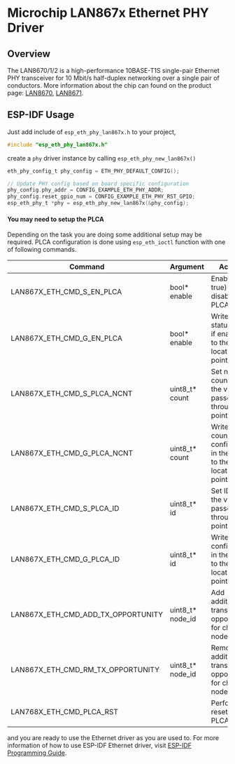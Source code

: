 # Microchip LAN867x Ethernet PHY Driver

## Overview

The LAN8670/1/2 is a high-performance 10BASE-T1S single-pair Ethernet PHY transceiver for 10 Mbit/s half-duplex networking over a single pair of conductors. 
More information about the chip can found on the product page: [LAN8670](https://www.microchip.com/en-us/product/lan8670), [LAN8671](https://www.microchip.com/en-us/product/lan8671).

## ESP-IDF Usage

Just add include of `esp_eth_phy_lan867x.h` to your project,

```c
#include "esp_eth_phy_lan867x.h"
```

create a `phy` driver instance by calling `esp_eth_phy_new_lan867x()`

```c
eth_phy_config_t phy_config = ETH_PHY_DEFAULT_CONFIG();

// Update PHY config based on board specific configuration
phy_config.phy_addr = CONFIG_EXAMPLE_ETH_PHY_ADDR;
phy_config.reset_gpio_num = CONFIG_EXAMPLE_ETH_PHY_RST_GPIO;
esp_eth_phy_t *phy = esp_eth_phy_new_lan867x(&phy_config);
```

#### You may need to setup the PLCA

Depending on the task you are doing some additional setup may be required.
PLCA configuration is done using `esp_eth_ioctl` function with one of following commands.

| Command                            | Argument         | Action                                                              |
|------------------------------------|------------------|---------------------------------------------------------------------|
| LAN867X_ETH_CMD_S_EN_PLCA          | bool* enable     | Enable (if true) or disable PLCA                                    |
| LAN867X_ETH_CMD_G_EN_PLCA          | bool* enable     | Write PLCA status (true if enabled) to the location via pointer     |
| LAN867X_ETH_CMD_S_PLCA_NCNT        | uint8_t* count   | Set node count to the value passed through the pointer              |
| LAN867X_ETH_CMD_G_PLCA_NCNT        | uint8_t* count   | Write node count configured in the PLCA to the location via pointer |
| LAN867X_ETH_CMD_S_PLCA_ID          | uint8_t* id      | Set ID to the value passed through the pointer                      |
| LAN867X_ETH_CMD_G_PLCA_ID          | uint8_t* id      | Write ID configured in the PLCA to the location via pointer         |
| LAN867X_ETH_CMD_ADD_TX_OPPORTUNITY | uint8_t* node_id | Add additional transmit opportunity for chosen node                 |
| LAN867X_ETH_CMD_RM_TX_OPPORTUNITY  | uint8_t* node_id | Remove additional transmit opportunity for chosen node              |
| LAN768X_ETH_CMD_PLCA_RST           |                  | Perform reset of the PLCA                                           |

and you are ready to use the Ethernet driver as you are used to. For more information of how to use ESP-IDF Ethernet driver, visit [ESP-IDF Programming Guide](https://docs.espressif.com/projects/esp-idf/en/latest/esp32/api-reference/network/esp_eth.html).

